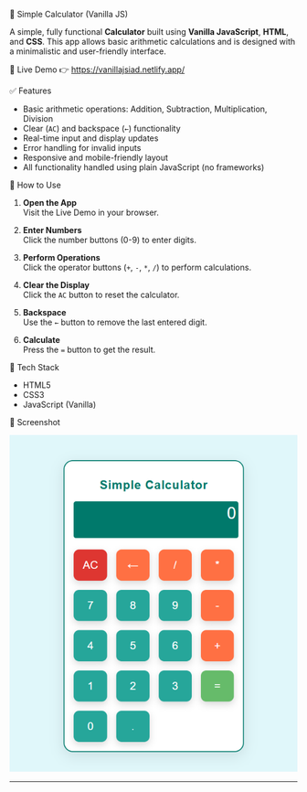 🔢 Simple Calculator (Vanilla JS)

A simple, fully functional **Calculator** built using **Vanilla JavaScript**, **HTML**, and **CSS**. 
This app allows basic arithmetic calculations and is designed with a minimalistic and user-friendly interface.

🚀 Live Demo
👉 https://vanillajsiad.netlify.app/ 

✅ Features
- Basic arithmetic operations: Addition, Subtraction, Multiplication, Division
- Clear (`AC`) and backspace (`←`) functionality
- Real-time input and display updates
- Error handling for invalid inputs
- Responsive and mobile-friendly layout
- All functionality handled using plain JavaScript (no frameworks)

 📌 How to Use
1. **Open the App**  
   Visit the Live Demo in your browser.

2. **Enter Numbers**  
   Click the number buttons (0-9) to enter digits.

3. **Perform Operations**  
   Click the operator buttons (`+`, `-`, `*`, `/`) to perform calculations.

4. **Clear the Display**  
   Click the `AC` button to reset the calculator.

5. **Backspace**  
   Use the `←` button to remove the last entered digit.

6. **Calculate**  
   Press the `=` button to get the result.

🧪 Tech Stack
- HTML5
- CSS3
- JavaScript (Vanilla)

📸 Screenshot

![Calculator Screenshot](VSproj.png) 



---

